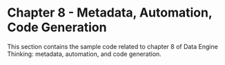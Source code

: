 # Chapter 8 - Metadata, Automation, Code Generation

This section contains the sample code related to chapter 8 of Data Engine Thinking: metadata, automation, and code generation.
